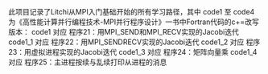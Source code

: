 此项目记录了Litchi从MPI入门基础开始的所有学习路径，其中 code1 至 code4 为《高性能计算并行编程技术-MPI并行程序设计》一书中Fortran代码的c+=改写版本：
code1 对应 程序21：用MPI_SEND和MPI_RECV实现的Jacobi迭代
code1_1 对应 程序22：用MPI_SENDRECV实现的Jacobi迭代
code1_2 对应 程序23：用虚拟进程实现的Jacobi迭代
code1_3 对应 程序24：矩阵向量乘
code1_4 对应 程序25：主进程按续与乱续打印从进程的消息